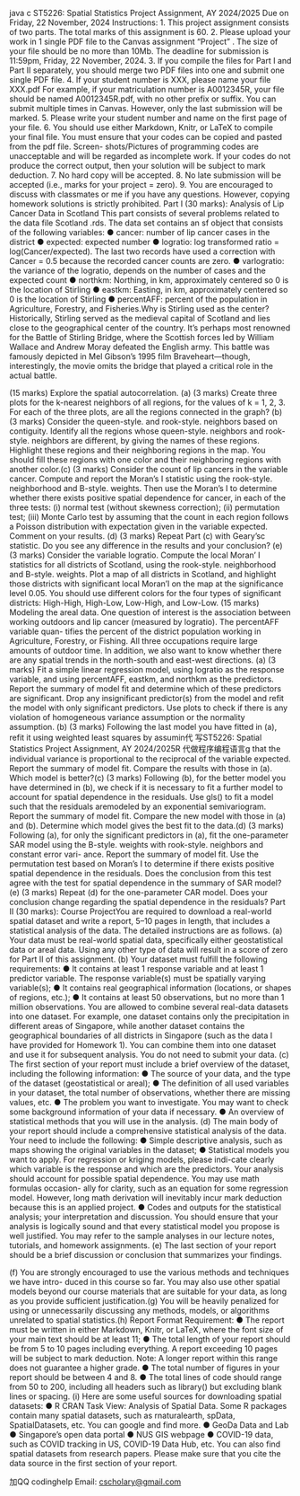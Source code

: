 java c ST5226:  Spatial Statistics Project Assignment, AY 2024/2025 Due on Friday, 22 November, 2024 Instructions: 1.  This project assignment consists of two parts. The total marks of this assignment is 60. 2.  Please upload your work in 1 single PDF file to the Canvas assignment “Project” . The size of your file should be no more than 10Mb.  The deadline for submission is 11:59pm, Friday, 22 November, 2024. 3. If you compile the files for Part I and Part II separately, you should merge two PDF files into one and submit one single PDF file. 4. If your student number is XXX, please name your file XXX.pdf For example, if your matriculation number is A0012345R, your file should be named A0012345R.pdf, with no other prefix or suffix. You can submit multiple times in Canvas. However, only the last submission will be marked. 5.  Please write your student number and name on the first page of your file. 6. You should use either Markdown, Knitr, or LaTeX to compile your final file.    You must ensure that your codes can be copied  and  pasted from the pdf file. Screen- shots/Pictures of programming codes are unacceptable and will be regarded as incomplete work. If your codes do not produce the correct output, then your solution will be subject to mark deduction. 7.  No hard copy will be accepted. 8.  No late submission will be accepted (i.e., marks for your project = zero). 9. You are encouraged to discuss with classmates or me if you have any questions.  However, copying homework solutions is strictly prohibited. Part I (30 marks):  Analysis of Lip Cancer Data in Scotland This part consists of several problems related to the data file Scotland .rds. The data set contains an sf object that consists of the following variables: ●  cancer: number of lip cancer cases in the district ● expected: expected number ● logratio: log transformed ratio = log(Cancer/expected). The last two records have used a correction with Cancer = 0.5 because the recorded cancer counts are zero. ● varlogratio: the variance of the logratio, depends on the number of cases and the expected count ● northkm: Northing, in km, approximately centered so 0 is the location of Stirling ● eastkm: Easting, in km, approximately centered so 0 is the location of Stirling ● percentAFF: percent of the population in Agriculture, Forestry, and Fisheries.Why is Stirling used as the center? Historically, Stirling served as the medieval capital of Scotland and lies close to the geographical center of the country. It’s perhaps most renowned for the Battle of Stirling Bridge, where the Scottish forces led by William Wallace and Andrew Moray defeated the English army.  This battle was famously depicted in Mel Gibson’s 1995 film Braveheart—though, interestingly, the movie omits the bridge that played a critical role in the actual battle.

 (15 marks) Explore the spatial autocorrelation. (a)  (3 marks) Create three plots for the k-nearest neighbors of all regions, for the values of k = 1, 2, 3. For each of the three plots, are all the regions connected in the graph? (b)  (3 marks) Consider the queen-style. and rook-style. neighbors based on contiguity.  Identify all the regions whose queen-style. neighbors and rook-style. neighbors are different,  by giving the names of these regions.  Highlight these regions and their neighboring regions in the map.  You should fill these regions with one color and their neighboring regions with another color.(c)  (3 marks) Consider the count of lip cancers in the variable cancer.  Compute and report the Moran’s I statistic using the rook-style. neighborhood and B-style. weights. Then use the Moran’s I to determine whether there exists positive spatial dependence for cancer, in each of the three tests:  (i) normal test (without skewness correction); (ii) permutation test; (iii) Monte Carlo test by assuming that the count in each region follows a Poisson distribution with expectation given in the variable expected. Comment on your results. (d)  (3 marks) Repeat Part (c) with Geary’sc statistic.  Do you see any difference in the results and your conclusion? (e)  (3 marks) Consider the variable logratio. Compute the local Moran’ I statistics for all districts of Scotland, using the rook-style. neighborhood and B-style. weights. Plot a map of all districts in Scotland, and highlight those districts with significant local Moran’I on the map at the significance level 0.05.  You should use different colors for the four types of significant districts: High-High, High-Low, Low-High, and Low-Low.
 (15  marks) Modeling the areal data.   One question of interest is the association between working outdoors and lip cancer (measured by logratio). The percentAFF variable quan- tifies the percent of the district population working in Agriculture, Forestry, or Fishing.  All three occupations require large amounts of outdoor time.  In addition, we also want to know whether there are any spatial trends in the north-south and east-west directions. (a)  (3 marks) Fit a simple linear regression model, using logratio as the response variable, and using percentAFF, eastkm, and northkm as the predictors.  Report the summary of model fit and determine which of these predictors are significant.  Drop any insignificant predictor(s) from the model and refit the model with only significant predictors. Use plots to check if there is any violation of homogeneous variance assumption or the normality assumption. (b)  (3 marks) Following the last model you have fitted in  (a), refit it using weighted least squares by assumin代 写ST5226: Spatial Statistics Project Assignment, AY 2024/2025R 代做程序编程语言g that the individual variance is proportional to the reciprocal of the variable expected. Report the summary of model fit. Compare the results with those in (a). Which model is better?(c)  (3 marks) Following (b), for the better model you have determined in (b), we check if it is necessary to fit a further model to account for spatial dependence in the residuals.  Use gls() to fit a model such that the residuals aremodeled by an exponential semivariogram. Report the summary of model fit.  Compare the new model with those in (a) and (b). Determine which model gives the best fit to the data.(d)  (3 marks) Following (a), for only the significant predictors in (a), fit the one-parameter SAR model using the B-style. weights with rook-style. neighbors and constant error vari- ance. Report the summary of model fit. Use the permutation test based on Moran’s I to determine if there exists positive spatial dependence in the residuals.  Does the conclusion from this test agree with the test for spatial dependence in the summary of SAR model? (e)  (3 marks) Repeat  (d) for the one-parameter CAR model.  Does your conclusion change regarding the spatial dependence in the residuals?
Part II (30 marks):  Course ProjectYou are required to download a real-world spatial dataset and write a report, 5–10 pages in length, that includes a statistical analysis of the data.  The detailed instructions are as follows. (a) Your data must be real-world spatial data, specifically either geostatistical data or areal data. Using any other type of data will result in a score of zero for Part II of this assignment. (b) Your dataset must fulfill the following requirements: ● It contains at least 1 response variable and at least 1 predictor variable.  The response variable(s) must be spatially varying variable(s); ● It contains real geographical information (locations, or shapes of regions, etc.); ● It contains at least 50 observations, but no more than 1 million observations. You are allowed to combine several real-data datasets into one dataset.   For example, one dataset contains only the precipitation in different areas of Singapore, while another dataset contains the geographical boundaries of all districts in Singapore  (such as the data I have provided for Homework 1). You can combine them into one dataset and use it for subsequent analysis. You do not need to submit your data. (c)  The first section of your report must include a brief overview of the dataset, including the following information: ● The source of your data, and the type of the dataset (geostatistical or areal); ● The definition of all used variables in your dataset, the total number of observations, whether there are missing values, etc. ● The problem you want to investigate. You may want to check some background information of your data if necessary. ● An overview of statistical methods that you will use in the analysis. (d)  The main body of your report should include a comprehensive statistical analysis of the data. Your need to include the following: ● Simple descriptive analysis, such as maps showing the original variables in the dataset; ● Statistical models you want to apply.  For regression or kriging models, please indi-cate clearly which variable is the response and which are the predictors. Your analysis should account for possible spatial dependence. You may use math formulas occasion- ally for clarity, such as an equation for some regression model.  However, long math derivation will inevitably incur mark deduction because this is an applied project. ● Codes and outputs for the statistical analysis; your interpretation and discussion. You should ensure that your analysis is logically sound and that every statistical model you propose is well justified.  You may refer to the sample analyses in our lecture notes, tutorials, and homework assignments. (e)  The last section of your report should be a brief discussion or conclusion that summarizes your findings.

(f) You are strongly encouraged to use the various methods and techniques we have intro- duced in this course so far.  You may also use other spatial models beyond our course materials that are suitable for your data, as long as you provide sufficient justification.(g) You will be heavily penalized for using or unnecessarily discussing any methods, models, or algorithms unrelated to spatial statistics.(h)  Report Format Requirement: ● The report must be written in either Markdown, Knitr, or LaTeX, where the font size of your main text should be at least 11; ● The total length of your report should be from 5 to 10 pages including everything. A report exceeding 10 pages will be subject to mark deduction.   Note:  A longer report within this range does not guarantee a higher grade. ● The total number of figures in your report should be between 4 and 8. ● The total lines of code should range from 50 to 200, including all headers such as library() but excluding blank lines or spacing. (i)  Here are some useful sources for downloading spatial datasets: ● R CRAN Task View:  Analysis of Spatial Data.   Some  R  packages  contain many spatial datasets, such as rnaturalearth, spData, SpatialDatasets, etc.  You can google and find more. ● GeoDa Data and Lab ● Singapore’s open data portal ● NUS GIS webpage ● COVID-19 data, such as COVID tracking in US, COVID-19 Data Hub, etc. You can also find spatial datasets from research papers.  Please make sure that you cite the data source in the first section of your report.


   加QQ codinghelp Email: cscholary@gmail.com

